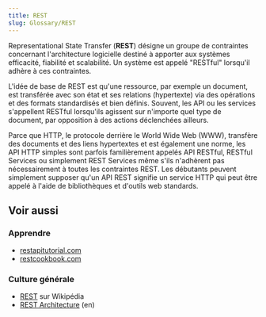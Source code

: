 ```yaml
---
title: REST
slug: Glossary/REST
---
```


Representational State Transfer (**REST**) désigne un groupe de contraintes concernant l'architecture logicielle destiné à apporter aux systèmes efficacité, fiabilité et scalabilité. Un système est appelé "RESTful" lorsqu'il adhère à ces contraintes.

L'idée de base de REST est qu'une ressource, par exemple un document, est transférée avec son état et ses relations (hypertexte) via des opérations et des formats standardisés et bien définis. Souvent, les API ou les services s'appellent RESTful lorsqu'ils agissent sur n'importe quel type de document, par opposition à des actions déclenchées ailleurs.

Parce que HTTP, le protocole derrière le World Wide Web (WWW), transfère des documents et des liens hypertextes et est également une norme, les API HTTP simples sont parfois familièrement appelés API RESTful, RESTful Services ou simplement REST Services même s'ils n'adhèrent pas nécessairement à toutes les contraintes REST. Les débutants peuvent simplement supposer qu'un API REST signifie un service HTTP qui peut être appelé à l'aide de bibliothèques et d'outils web standards.

## Voir aussi

### Apprendre

- [restapitutorial.com](http://www.restapitutorial.com/)
- [restcookbook.com](http://restcookbook.com/)

### Culture générale

- [REST](https://fr.wikipedia.org/wiki/Representational_state_transfer) sur Wikipédia
- [REST Architecture](https://www.service-architecture.com/articles/web-services/representational_state_transfer_rest.html) (en)
